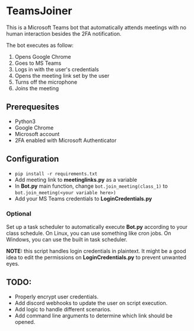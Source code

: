 # TeamsJoiner

This is a Microsoft Teams bot that automatically attends meetings with no human interaction besides the 2FA notification.

The bot executes as follow:
1. Opens Google Chrome
2. Goes to MS Teams
3. Logs in with the user's credentials
4. Opens the meeting link set by the user
5. Turns off the microphone
6. Joins the meeting

## Prerequesites
- Python3
- Google Chrome
- Microsoft account
- 2FA enabled with Microsoft Authenticator

## Configuration
- `pip install -r requirements.txt`
- Add meeting link to **meetinglinks.py** as a variable
- In **Bot.py** main function, change `bot.join_meeting(class_1)` to `bot.join_meeting(<your variable here>)`
- Add your MS Teams credentials to **LoginCredentials.py**

### Optional
Set up a task scheduler to automatically execute **Bot.py** according to your class schedule. On Linux, you can use something like cron jobs. On Windows, you can use the built in task scheduler.

**NOTE:** this script handles login credentials in plaintext. It might be a good idea to edit the permissions on **LoginCredentials.py** to prevent unwanted eyes.

## TODO:
- Properly encrypt user credentials.
- Add discord webhooks to update the user on script execution.
- Add logic to handle different scenarios.
- Add command line arguments to determine which link should be opened.
